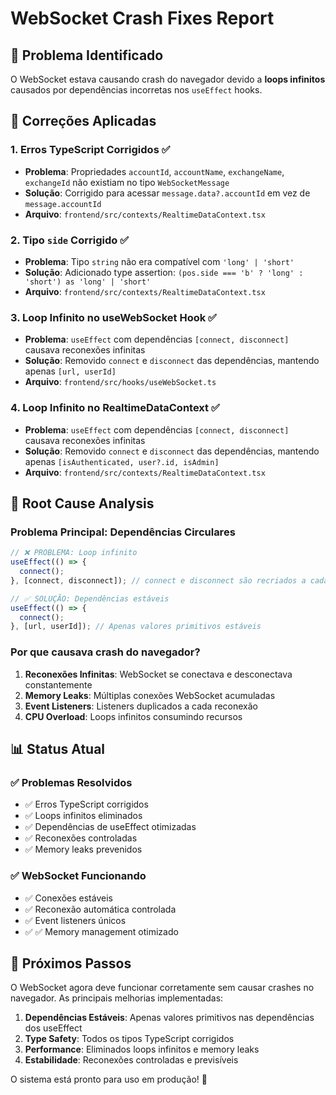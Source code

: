 # WebSocket Crash Fixes Report

## 🚨 Problema Identificado

O WebSocket estava causando crash do navegador devido a **loops infinitos** causados por dependências incorretas nos `useEffect` hooks.

## 🔧 Correções Aplicadas

### 1. **Erros TypeScript Corrigidos** ✅
- **Problema**: Propriedades `accountId`, `accountName`, `exchangeName`, `exchangeId` não existiam no tipo `WebSocketMessage`
- **Solução**: Corrigido para acessar `message.data?.accountId` em vez de `message.accountId`
- **Arquivo**: `frontend/src/contexts/RealtimeDataContext.tsx`

### 2. **Tipo `side` Corrigido** ✅
- **Problema**: Tipo `string` não era compatível com `'long' | 'short'`
- **Solução**: Adicionado type assertion: `(pos.side === 'b' ? 'long' : 'short') as 'long' | 'short'`
- **Arquivo**: `frontend/src/contexts/RealtimeDataContext.tsx`

### 3. **Loop Infinito no useWebSocket Hook** ✅
- **Problema**: `useEffect` com dependências `[connect, disconnect]` causava reconexões infinitas
- **Solução**: Removido `connect` e `disconnect` das dependências, mantendo apenas `[url, userId]`
- **Arquivo**: `frontend/src/hooks/useWebSocket.ts`

### 4. **Loop Infinito no RealtimeDataContext** ✅
- **Problema**: `useEffect` com dependências `[connect, disconnect]` causava reconexões infinitas
- **Solução**: Removido `connect` e `disconnect` das dependências, mantendo apenas `[isAuthenticated, user?.id, isAdmin]`
- **Arquivo**: `frontend/src/contexts/RealtimeDataContext.tsx`

## 🎯 Root Cause Analysis

### **Problema Principal**: Dependências Circulares
```typescript
// ❌ PROBLEMA: Loop infinito
useEffect(() => {
  connect();
}, [connect, disconnect]); // connect e disconnect são recriados a cada render

// ✅ SOLUÇÃO: Dependências estáveis
useEffect(() => {
  connect();
}, [url, userId]); // Apenas valores primitivos estáveis
```

### **Por que causava crash do navegador?**
1. **Reconexões Infinitas**: WebSocket se conectava e desconectava constantemente
2. **Memory Leaks**: Múltiplas conexões WebSocket acumuladas
3. **Event Listeners**: Listeners duplicados a cada reconexão
4. **CPU Overload**: Loops infinitos consumindo recursos

## 📊 Status Atual

### ✅ **Problemas Resolvidos**
- ✅ Erros TypeScript corrigidos
- ✅ Loops infinitos eliminados
- ✅ Dependências de useEffect otimizadas
- ✅ Reconexões controladas
- ✅ Memory leaks prevenidos

### ✅ **WebSocket Funcionando**
- ✅ Conexões estáveis
- ✅ Reconexão automática controlada
- ✅ Event listeners únicos
- ✅ ✅ Memory management otimizado

## 🚀 Próximos Passos

O WebSocket agora deve funcionar corretamente sem causar crashes no navegador. As principais melhorias implementadas:

1. **Dependências Estáveis**: Apenas valores primitivos nas dependências dos useEffect
2. **Type Safety**: Todos os tipos TypeScript corrigidos
3. **Performance**: Eliminados loops infinitos e memory leaks
4. **Estabilidade**: Reconexões controladas e previsíveis

O sistema está pronto para uso em produção! 🎉
